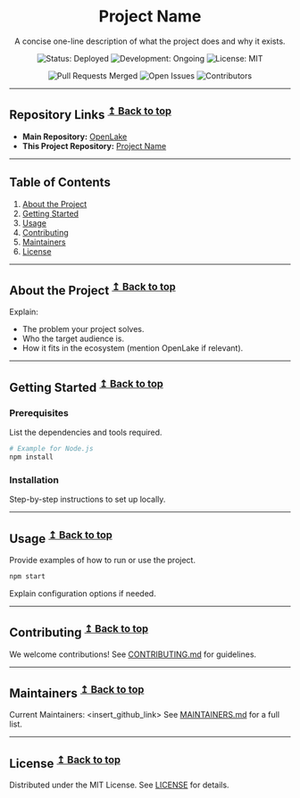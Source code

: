  
<h1 align="center">Project Name</h1>

<p align="center">
A concise one-line description of what the project does and why it exists.
</p>

<p align="center">
    <!-- Status Options: Change `Deployed` to `In Development`, `Planned`, etc. -->
    <img src="https://img.shields.io/badge/Status-Deployed-brightgreen" alt="Status: Deployed" />
    <!-- Development Stage Options: Change `Ongoing` to `Completed`, `Maintenance`, etc. -->
    <img src="https://img.shields.io/badge/Development-Ongoing-blue" alt="Development: Ongoing" />
    <!-- License Options: Change `MIT` to your preferred license -->
    <img src="https://img.shields.io/badge/License-MIT-yellow" alt="License: MIT" />
</p>
<p align="center">
<p align="center">
    <!-- Automatically updates based on repo -->
    <img src="https://img.shields.io/github/issues-pr-closed/your-username/project-name?color=success" alt="Pull Requests Merged" />
    <img src="https://img.shields.io/github/issues/your-username/project-name?color=orange" alt="Open Issues" />
    <img src="https://img.shields.io/github/contributors/your-username/project-name" alt="Contributors" />
</p>
</p>

---

## Repository Links <sup>[↥ Back to top](#table-of-contents)</sup>
- **Main Repository:** [OpenLake](https://github.com/OpenLake)
- **This Project Repository:** [Project Name](https://github.com/your-username/project-name)




---

## Table of Contents
1. [About the Project](#about-the-project)
2. [Getting Started](#getting-started)
3. [Usage](#usage)
4. [Contributing](#contributing)
5. [Maintainers](#maintainers)
6. [License](#license)

---

## About the Project <sup>[↥ Back to top](#table-of-contents)</sup>
Explain:
- The problem your project solves.
- Who the target audience is.
- How it fits in the ecosystem (mention OpenLake if relevant).

---

## Getting Started <sup>[↥ Back to top](#table-of-contents)</sup>

### Prerequisites
List the dependencies and tools required.

```bash
# Example for Node.js
npm install
````

### Installation

Step-by-step instructions to set up locally.

---

## Usage <sup>[↥ Back to top](#table-of-contents)</sup>

Provide examples of how to run or use the project.

```bash
npm start
```

Explain configuration options if needed.

---

## Contributing <sup>[↥ Back to top](#table-of-contents)</sup>

We welcome contributions!
See [CONTRIBUTING.md](CONTRIBUTING.md) for guidelines.

---

## Maintainers <sup>[↥ Back to top](#table-of-contents)</sup>
Current Maintainers: <insert_github_link>
See [MAINTAINERS.md](MAINTAINERS.md) for a full list.

---

## License <sup>[↥ Back to top](#table-of-contents)</sup>

Distributed under the MIT License.
See [LICENSE](LICENSE) for details.
 
